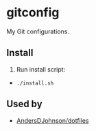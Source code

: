 # gitconfig
My Git configurations.

## Install

1. Run install script:
  * `./install.sh`

## Used by
* [AndersDJohnson/dotfiles](https://github.com/AndersDJohnson/dotfiles)
